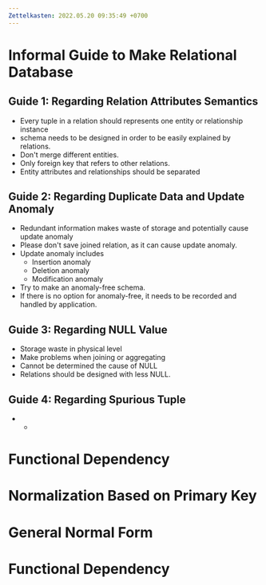 ```yaml
---
Zettelkasten: 2022.05.20 09:35:49 +0700
---
```

# Informal Guide to Make Relational Database
## Guide 1: Regarding Relation Attributes Semantics
* Every tuple in a relation should represents one entity or relationship instance
* schema needs to be designed in order to be easily explained by relations.
* Don't merge different entities.
* Only foreign key that refers to other relations.
* Entity attributes and relationships should be separated

## Guide 2: Regarding Duplicate Data and Update Anomaly
* Redundant information makes waste of storage and potentially cause update anomaly
* Please don't save joined relation, as it can cause update anomaly.
* Update anomaly includes
	* Insertion anomaly
	* Deletion anomaly
	* Modification anomaly
* Try to make an anomaly-free schema.
* If there is no option for anomaly-free, it needs to be recorded and handled by application. 

## Guide 3: Regarding NULL Value
* Storage waste in physical level
* Make problems when joining or aggregating
* Cannot be determined the cause of NULL
* Relations should be designed with less NULL.

## Guide 4: Regarding Spurious Tuple
* *
# Functional Dependency
# Normalization Based on Primary Key
# General Normal Form
# Functional Dependency